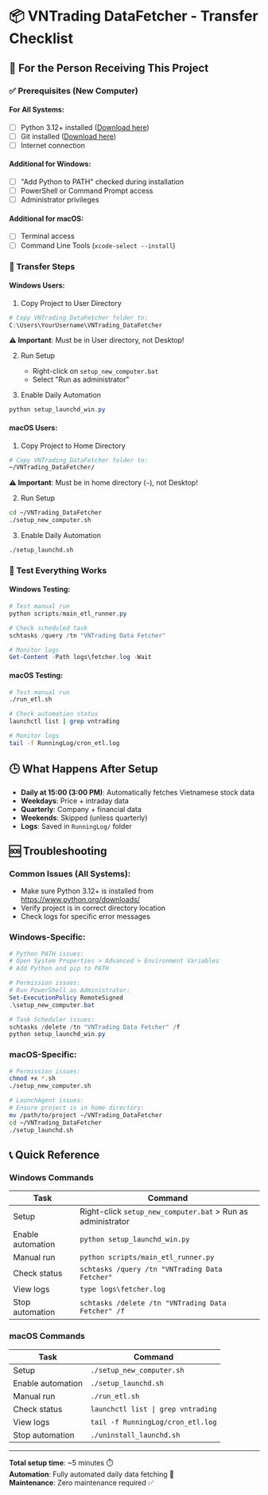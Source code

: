 # 📦 VNTrading DataFetcher - Transfer Checklist

## 🎯 For the Person Receiving This Project

### ✅ Prerequisites (New Computer)

#### For All Systems:
- [ ] Python 3.12+ installed ([Download here](https://www.python.org/downloads/))
- [ ] Git installed ([Download here](https://git-scm.com/downloads))
- [ ] Internet connection

#### Additional for Windows:
- [ ] "Add Python to PATH" checked during installation
- [ ] PowerShell or Command Prompt access
- [ ] Administrator privileges

#### Additional for macOS:
- [ ] Terminal access
- [ ] Command Line Tools (`xcode-select --install`)

### 📂 Transfer Steps

#### Windows Users:

1. Copy Project to User Directory
```powershell
# Copy VNTrading_DataFetcher folder to:
C:\Users\YourUsername\VNTrading_DataFetcher
```

**⚠️ Important**: Must be in User directory, not Desktop!

2. Run Setup
   - Right-click on `setup_new_computer.bat`
   - Select "Run as administrator"

3. Enable Daily Automation
```powershell
python setup_launchd_win.py
```

#### macOS Users:

1. Copy Project to Home Directory
```bash
# Copy VNTrading_DataFetcher folder to:
~/VNTrading_DataFetcher/
```

**⚠️ Important**: Must be in home directory (`~`), not Desktop!

2. Run Setup
```bash
cd ~/VNTrading_DataFetcher
./setup_new_computer.sh
```

3. Enable Daily Automation
```bash
./setup_launchd.sh
```

### 🧪 Test Everything Works

#### Windows Testing:
```powershell
# Test manual run
python scripts/main_etl_runner.py

# Check scheduled task
schtasks /query /tn "VNTrading Data Fetcher"

# Monitor logs
Get-Content -Path logs\fetcher.log -Wait
```

#### macOS Testing:
```bash
# Test manual run
./run_etl.sh

# Check automation status
launchctl list | grep vntrading

# Monitor logs
tail -f RunningLog/cron_etl.log
```

## 🕒 What Happens After Setup

- **Daily at 15:00 (3:00 PM)**: Automatically fetches Vietnamese stock data
- **Weekdays**: Price + intraday data  
- **Quarterly**: Company + financial data
- **Weekends**: Skipped (unless quarterly)
- **Logs**: Saved in `RunningLog/` folder

## 🆘 Troubleshooting

### Common Issues (All Systems):
- Make sure Python 3.12+ is installed from https://www.python.org/downloads/
- Verify project is in correct directory location
- Check logs for specific error messages

### Windows-Specific:
```powershell
# Python PATH issues:
# Open System Properties > Advanced > Environment Variables
# Add Python and pip to PATH

# Permission issues:
# Run PowerShell as Administrator:
Set-ExecutionPolicy RemoteSigned
.\setup_new_computer.bat

# Task Scheduler issues:
schtasks /delete /tn "VNTrading Data Fetcher" /f
python setup_launchd_win.py
```

### macOS-Specific:
```bash
# Permission issues:
chmod +x *.sh
./setup_new_computer.sh

# LaunchAgent issues:
# Ensure project is in home directory:
mv /path/to/project ~/VNTrading_DataFetcher
cd ~/VNTrading_DataFetcher
./setup_launchd.sh
```

## 📞 Quick Reference

### Windows Commands

| Task | Command |
|------|---------|
| Setup | Right-click `setup_new_computer.bat` > Run as administrator |
| Enable automation | `python setup_launchd_win.py` |
| Manual run | `python scripts/main_etl_runner.py` |
| Check status | `schtasks /query /tn "VNTrading Data Fetcher"` |
| View logs | `type logs\fetcher.log` |
| Stop automation | `schtasks /delete /tn "VNTrading Data Fetcher" /f` |

### macOS Commands

| Task | Command |
|------|---------|
| Setup | `./setup_new_computer.sh` |
| Enable automation | `./setup_launchd.sh` |
| Manual run | `./run_etl.sh` |
| Check status | `launchctl list \| grep vntrading` |
| View logs | `tail -f RunningLog/cron_etl.log` |
| Stop automation | `./uninstall_launchd.sh` |

---

**Total setup time**: ~5 minutes ⏱️  
**Automation**: Fully automated daily data fetching 🤖  
**Maintenance**: Zero maintenance required ✅
